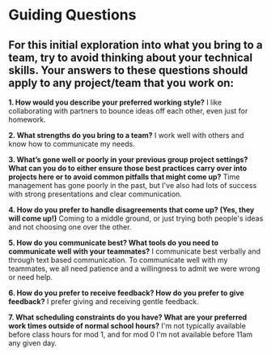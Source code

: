 # Guiding Questions 

## For this initial exploration into what you bring to a team, try to avoid thinking about your technical skills. Your answers to these questions should apply to any project/team that you work on:


**1. How would you describe your preferred working style?**
I like collaborating with partners to bounce ideas off each other, even just for homework. 

**2. What strengths do you bring to a team?**
I work well with others and know how to communicate my needs. 

**3. What’s gone well or poorly in your previous group project settings? What can you do to either ensure those best practices carry over into projects here or to avoid common pitfalls that might come up?**
Time management has gone poorly in the past, but I've also had lots of success with strong presentations and clear communication. 

**4. How do you prefer to handle disagreements that come up? (Yes, they will come up!)**
Coming to a middle ground, or just trying both people's ideas and not choosing one over the other. 

**5. How do you communicate best? What tools do you need to communicate well with your teammates?**
I communicate best verbally and through text based communication. To communicate well with my teammates, we all need patience and a willingness to admit we were wrong or need help.

**6. How do you prefer to receive feedback? How do you prefer to give feedback?**
I prefer giving and receiving gentle feedback. 

**7. What scheduling constraints do you have? What are your preferred work times outside of normal school hours?**
I'm not typically available before class hours for mod 1, and for mod 0 I'm not available before 11am any given day. 